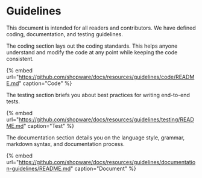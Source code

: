 # Guidelines

This document is intended for all readers and contributors. We have defined coding, documentation, and testing guidelines.

The coding section lays out the coding standards. This helps anyone understand and modify the code at any point while keeping the code consistent.

{% embed url="https://github.com/shopware/docs/resources/guidelines/code/README.md" caption="Code" %}

The testing section briefs you about best practices for writing end-to-end tests.

{% embed url="https://github.com/shopware/docs/resources/guidelines/testing/README.md" caption="Test" %}

The documentation section details you on the language style, grammar, markdown syntax, and documentation process.

{% embed url="https://github.com/shopware/docs/resources/guidelines/documentation-guidelines/README.md" caption="Document" %}
